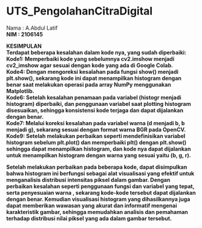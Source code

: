 # UTS_PengolahanCitraDigital
Nama : A.Abdul Latif <b> <br>
NIM  : 2106145 <b> <br>

KESIMPULAN <b> <br>
Terdapat beberapa kesalahan dalam kode nya, yang sudah diperbaiki: <br>
Kode1: Memperbaiki kode yang sebelumnya cv2.imshow menjadi cv2_imshow agar sesuai dengan kode yang ada di Google Colab.<br>
Kode4: Dengan mengoreksi kesalahan pada fungsi show() menjadi plt.show(), sekarang kode ini dapat menampilkan histogram dengan benar saat melakukan operasi pada array NumPy menggunakan Matplotlib.<br>
Kode6: Setelah kesalahan penamaan pada variabel (histogr menjadi histogram) diperbaiki, dan penggunaan variabel saat plotting histogram disesuaikan, sehingga konsistensi kode terjaga dan dapat dijalankan dengan benar.<br>
Kode7: Melalui koreksi kesalahan pada variabel warna (d menjadi b, b menjadi g), sekarang sesuai dengan format warna BGR pada OpenCV.<br>
Kode9: Setelah melakukan perbaikan seperti mendefinisikan variabel histogram sebelum plt.plot() dan memperbaiki plt() dengan plt.show() sehingga dapat menampilkan histogram, dan kode nya dapat dijalankan untuk menampilkan histogram dengan warna yang sesuai yaitu (b, g, r).<br>

  Setelah melakukan perbaikan pada beberapa kode, dapat disimpulkan bahwa histogram ini berfungsi sebagai alat visualisasi yang efektif untuk menganalisis distribusi intensitas piksel dalam gambar. Dengan perbaikan kesalahan seperti penggunaan fungsi dan variabel yang tepat, serta penyesuaian warna , sekarang kode-kode tersebut dapat dijalankan dengan benar. Kemudian visualisasi histogram yang dihasilkannya juga dapat memberikan wawasan yang akurat dan informatif mengenai karakteristik gambar, sehingga memudahkan analisis dan pemahaman terhadap distribusi nilai piksel yang ada dalam gambar tersebut.
